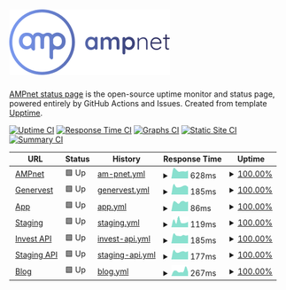 # [![AMPnet](./assets/ampnet.png)](https://ampnet.io)

[AMPnet status page](https://status.ampnet.io) is the open-source uptime monitor and status page, powered entirely by GitHub Actions and Issues.
Created from template [Upptime](https://github.com/upptime/upptime).

[![Uptime CI](https://github.com/AMPnet/status/workflows/Uptime%20CI/badge.svg)](https://github.com/AMPnet/status/actions?query=workflow%3A%22Uptime+CI%22)
[![Response Time CI](https://github.com/AMPnet/status/workflows/Response%20Time%20CI/badge.svg)](https://github.com/AMPnet/status/actions?query=workflow%3A%22Response+Time+CI%22)
[![Graphs CI](https://github.com/AMPnet/status/workflows/Graphs%20CI/badge.svg)](https://github.com/AMPnet/status/actions?query=workflow%3A%22Graphs+CI%22)
[![Static Site CI](https://github.com/AMPnet/status/workflows/Static%20Site%20CI/badge.svg)](https://github.com/AMPnet/status/actions?query=workflow%3A%22Static+Site+CI%22)
[![Summary CI](https://github.com/AMPnet/status/workflows/Summary%20CI/badge.svg)](https://github.com/AMPnet/status/actions?query=workflow%3A%22Summary+CI%22)

<!--start: status pages-->
<!-- This summary is generated by Upptime (https://github.com/upptime/upptime) -->
<!-- Do not edit this manually, your changes will be overwritten -->
<!-- prettier-ignore -->
| URL | Status | History | Response Time | Uptime |
| --- | ------ | ------- | ------------- | ------ |
| <img alt="" src="https://favicons.githubusercontent.com/ampnet.io" height="13"> [AMPnet](https://ampnet.io) | 🟩 Up | [am-pnet.yml](https://github.com/AMPnet/status/commits/HEAD/history/am-pnet.yml) | <details><summary><img alt="Response time graph" src="./graphs/am-pnet/response-time-week.png" height="20"> 628ms</summary><br><a href="https://status.ampnet.io/history/am-pnet"><img alt="Response time 239" src="https://img.shields.io/endpoint?url=https%3A%2F%2Fraw.githubusercontent.com%2FAMPnet%2Fstatus%2FHEAD%2Fapi%2Fam-pnet%2Fresponse-time.json"></a><br><a href="https://status.ampnet.io/history/am-pnet"><img alt="24-hour response time 860" src="https://img.shields.io/endpoint?url=https%3A%2F%2Fraw.githubusercontent.com%2FAMPnet%2Fstatus%2FHEAD%2Fapi%2Fam-pnet%2Fresponse-time-day.json"></a><br><a href="https://status.ampnet.io/history/am-pnet"><img alt="7-day response time 628" src="https://img.shields.io/endpoint?url=https%3A%2F%2Fraw.githubusercontent.com%2FAMPnet%2Fstatus%2FHEAD%2Fapi%2Fam-pnet%2Fresponse-time-week.json"></a><br><a href="https://status.ampnet.io/history/am-pnet"><img alt="30-day response time 632" src="https://img.shields.io/endpoint?url=https%3A%2F%2Fraw.githubusercontent.com%2FAMPnet%2Fstatus%2FHEAD%2Fapi%2Fam-pnet%2Fresponse-time-month.json"></a><br><a href="https://status.ampnet.io/history/am-pnet"><img alt="1-year response time 239" src="https://img.shields.io/endpoint?url=https%3A%2F%2Fraw.githubusercontent.com%2FAMPnet%2Fstatus%2FHEAD%2Fapi%2Fam-pnet%2Fresponse-time-year.json"></a></details> | <details><summary><a href="https://status.ampnet.io/history/am-pnet">100.00%</a></summary><a href="https://status.ampnet.io/history/am-pnet"><img alt="All-time uptime 99.60%" src="https://img.shields.io/endpoint?url=https%3A%2F%2Fraw.githubusercontent.com%2FAMPnet%2Fstatus%2FHEAD%2Fapi%2Fam-pnet%2Fuptime.json"></a><br><a href="https://status.ampnet.io/history/am-pnet"><img alt="24-hour uptime 100.00%" src="https://img.shields.io/endpoint?url=https%3A%2F%2Fraw.githubusercontent.com%2FAMPnet%2Fstatus%2FHEAD%2Fapi%2Fam-pnet%2Fuptime-day.json"></a><br><a href="https://status.ampnet.io/history/am-pnet"><img alt="7-day uptime 100.00%" src="https://img.shields.io/endpoint?url=https%3A%2F%2Fraw.githubusercontent.com%2FAMPnet%2Fstatus%2FHEAD%2Fapi%2Fam-pnet%2Fuptime-week.json"></a><br><a href="https://status.ampnet.io/history/am-pnet"><img alt="30-day uptime 100.00%" src="https://img.shields.io/endpoint?url=https%3A%2F%2Fraw.githubusercontent.com%2FAMPnet%2Fstatus%2FHEAD%2Fapi%2Fam-pnet%2Fuptime-month.json"></a><br><a href="https://status.ampnet.io/history/am-pnet"><img alt="1-year uptime 99.60%" src="https://img.shields.io/endpoint?url=https%3A%2F%2Fraw.githubusercontent.com%2FAMPnet%2Fstatus%2FHEAD%2Fapi%2Fam-pnet%2Fuptime-year.json"></a></details>
| <img alt="" src="https://favicons.githubusercontent.com/genervest.ampnet.io" height="13"> [Genervest](https://genervest.ampnet.io) | 🟩 Up | [genervest.yml](https://github.com/AMPnet/status/commits/HEAD/history/genervest.yml) | <details><summary><img alt="Response time graph" src="./graphs/genervest/response-time-week.png" height="20"> 185ms</summary><br><a href="https://status.ampnet.io/history/genervest"><img alt="Response time 233" src="https://img.shields.io/endpoint?url=https%3A%2F%2Fraw.githubusercontent.com%2FAMPnet%2Fstatus%2FHEAD%2Fapi%2Fgenervest%2Fresponse-time.json"></a><br><a href="https://status.ampnet.io/history/genervest"><img alt="24-hour response time 239" src="https://img.shields.io/endpoint?url=https%3A%2F%2Fraw.githubusercontent.com%2FAMPnet%2Fstatus%2FHEAD%2Fapi%2Fgenervest%2Fresponse-time-day.json"></a><br><a href="https://status.ampnet.io/history/genervest"><img alt="7-day response time 185" src="https://img.shields.io/endpoint?url=https%3A%2F%2Fraw.githubusercontent.com%2FAMPnet%2Fstatus%2FHEAD%2Fapi%2Fgenervest%2Fresponse-time-week.json"></a><br><a href="https://status.ampnet.io/history/genervest"><img alt="30-day response time 208" src="https://img.shields.io/endpoint?url=https%3A%2F%2Fraw.githubusercontent.com%2FAMPnet%2Fstatus%2FHEAD%2Fapi%2Fgenervest%2Fresponse-time-month.json"></a><br><a href="https://status.ampnet.io/history/genervest"><img alt="1-year response time 233" src="https://img.shields.io/endpoint?url=https%3A%2F%2Fraw.githubusercontent.com%2FAMPnet%2Fstatus%2FHEAD%2Fapi%2Fgenervest%2Fresponse-time-year.json"></a></details> | <details><summary><a href="https://status.ampnet.io/history/genervest">100.00%</a></summary><a href="https://status.ampnet.io/history/genervest"><img alt="All-time uptime 99.95%" src="https://img.shields.io/endpoint?url=https%3A%2F%2Fraw.githubusercontent.com%2FAMPnet%2Fstatus%2FHEAD%2Fapi%2Fgenervest%2Fuptime.json"></a><br><a href="https://status.ampnet.io/history/genervest"><img alt="24-hour uptime 100.00%" src="https://img.shields.io/endpoint?url=https%3A%2F%2Fraw.githubusercontent.com%2FAMPnet%2Fstatus%2FHEAD%2Fapi%2Fgenervest%2Fuptime-day.json"></a><br><a href="https://status.ampnet.io/history/genervest"><img alt="7-day uptime 100.00%" src="https://img.shields.io/endpoint?url=https%3A%2F%2Fraw.githubusercontent.com%2FAMPnet%2Fstatus%2FHEAD%2Fapi%2Fgenervest%2Fuptime-week.json"></a><br><a href="https://status.ampnet.io/history/genervest"><img alt="30-day uptime 100.00%" src="https://img.shields.io/endpoint?url=https%3A%2F%2Fraw.githubusercontent.com%2FAMPnet%2Fstatus%2FHEAD%2Fapi%2Fgenervest%2Fuptime-month.json"></a><br><a href="https://status.ampnet.io/history/genervest"><img alt="1-year uptime 99.95%" src="https://img.shields.io/endpoint?url=https%3A%2F%2Fraw.githubusercontent.com%2FAMPnet%2Fstatus%2FHEAD%2Fapi%2Fgenervest%2Fuptime-year.json"></a></details>
| <img alt="" src="https://favicons.githubusercontent.com/invest.ampnet.io" height="13"> [App](https://invest.ampnet.io) | 🟩 Up | [app.yml](https://github.com/AMPnet/status/commits/HEAD/history/app.yml) | <details><summary><img alt="Response time graph" src="./graphs/app/response-time-week.png" height="20"> 86ms</summary><br><a href="https://status.ampnet.io/history/app"><img alt="Response time 232" src="https://img.shields.io/endpoint?url=https%3A%2F%2Fraw.githubusercontent.com%2FAMPnet%2Fstatus%2FHEAD%2Fapi%2Fapp%2Fresponse-time.json"></a><br><a href="https://status.ampnet.io/history/app"><img alt="24-hour response time 116" src="https://img.shields.io/endpoint?url=https%3A%2F%2Fraw.githubusercontent.com%2FAMPnet%2Fstatus%2FHEAD%2Fapi%2Fapp%2Fresponse-time-day.json"></a><br><a href="https://status.ampnet.io/history/app"><img alt="7-day response time 86" src="https://img.shields.io/endpoint?url=https%3A%2F%2Fraw.githubusercontent.com%2FAMPnet%2Fstatus%2FHEAD%2Fapi%2Fapp%2Fresponse-time-week.json"></a><br><a href="https://status.ampnet.io/history/app"><img alt="30-day response time 170" src="https://img.shields.io/endpoint?url=https%3A%2F%2Fraw.githubusercontent.com%2FAMPnet%2Fstatus%2FHEAD%2Fapi%2Fapp%2Fresponse-time-month.json"></a><br><a href="https://status.ampnet.io/history/app"><img alt="1-year response time 232" src="https://img.shields.io/endpoint?url=https%3A%2F%2Fraw.githubusercontent.com%2FAMPnet%2Fstatus%2FHEAD%2Fapi%2Fapp%2Fresponse-time-year.json"></a></details> | <details><summary><a href="https://status.ampnet.io/history/app">100.00%</a></summary><a href="https://status.ampnet.io/history/app"><img alt="All-time uptime 98.95%" src="https://img.shields.io/endpoint?url=https%3A%2F%2Fraw.githubusercontent.com%2FAMPnet%2Fstatus%2FHEAD%2Fapi%2Fapp%2Fuptime.json"></a><br><a href="https://status.ampnet.io/history/app"><img alt="24-hour uptime 100.00%" src="https://img.shields.io/endpoint?url=https%3A%2F%2Fraw.githubusercontent.com%2FAMPnet%2Fstatus%2FHEAD%2Fapi%2Fapp%2Fuptime-day.json"></a><br><a href="https://status.ampnet.io/history/app"><img alt="7-day uptime 100.00%" src="https://img.shields.io/endpoint?url=https%3A%2F%2Fraw.githubusercontent.com%2FAMPnet%2Fstatus%2FHEAD%2Fapi%2Fapp%2Fuptime-week.json"></a><br><a href="https://status.ampnet.io/history/app"><img alt="30-day uptime 99.66%" src="https://img.shields.io/endpoint?url=https%3A%2F%2Fraw.githubusercontent.com%2FAMPnet%2Fstatus%2FHEAD%2Fapi%2Fapp%2Fuptime-month.json"></a><br><a href="https://status.ampnet.io/history/app"><img alt="1-year uptime 98.95%" src="https://img.shields.io/endpoint?url=https%3A%2F%2Fraw.githubusercontent.com%2FAMPnet%2Fstatus%2FHEAD%2Fapi%2Fapp%2Fuptime-year.json"></a></details>
| <img alt="" src="https://favicons.githubusercontent.com/staging.ampnet.io" height="13"> [Staging](https://staging.ampnet.io) | 🟩 Up | [staging.yml](https://github.com/AMPnet/status/commits/HEAD/history/staging.yml) | <details><summary><img alt="Response time graph" src="./graphs/staging/response-time-week.png" height="20"> 119ms</summary><br><a href="https://status.ampnet.io/history/staging"><img alt="Response time 272" src="https://img.shields.io/endpoint?url=https%3A%2F%2Fraw.githubusercontent.com%2FAMPnet%2Fstatus%2FHEAD%2Fapi%2Fstaging%2Fresponse-time.json"></a><br><a href="https://status.ampnet.io/history/staging"><img alt="24-hour response time 106" src="https://img.shields.io/endpoint?url=https%3A%2F%2Fraw.githubusercontent.com%2FAMPnet%2Fstatus%2FHEAD%2Fapi%2Fstaging%2Fresponse-time-day.json"></a><br><a href="https://status.ampnet.io/history/staging"><img alt="7-day response time 119" src="https://img.shields.io/endpoint?url=https%3A%2F%2Fraw.githubusercontent.com%2FAMPnet%2Fstatus%2FHEAD%2Fapi%2Fstaging%2Fresponse-time-week.json"></a><br><a href="https://status.ampnet.io/history/staging"><img alt="30-day response time 607" src="https://img.shields.io/endpoint?url=https%3A%2F%2Fraw.githubusercontent.com%2FAMPnet%2Fstatus%2FHEAD%2Fapi%2Fstaging%2Fresponse-time-month.json"></a><br><a href="https://status.ampnet.io/history/staging"><img alt="1-year response time 272" src="https://img.shields.io/endpoint?url=https%3A%2F%2Fraw.githubusercontent.com%2FAMPnet%2Fstatus%2FHEAD%2Fapi%2Fstaging%2Fresponse-time-year.json"></a></details> | <details><summary><a href="https://status.ampnet.io/history/staging">100.00%</a></summary><a href="https://status.ampnet.io/history/staging"><img alt="All-time uptime 99.73%" src="https://img.shields.io/endpoint?url=https%3A%2F%2Fraw.githubusercontent.com%2FAMPnet%2Fstatus%2FHEAD%2Fapi%2Fstaging%2Fuptime.json"></a><br><a href="https://status.ampnet.io/history/staging"><img alt="24-hour uptime 100.00%" src="https://img.shields.io/endpoint?url=https%3A%2F%2Fraw.githubusercontent.com%2FAMPnet%2Fstatus%2FHEAD%2Fapi%2Fstaging%2Fuptime-day.json"></a><br><a href="https://status.ampnet.io/history/staging"><img alt="7-day uptime 100.00%" src="https://img.shields.io/endpoint?url=https%3A%2F%2Fraw.githubusercontent.com%2FAMPnet%2Fstatus%2FHEAD%2Fapi%2Fstaging%2Fuptime-week.json"></a><br><a href="https://status.ampnet.io/history/staging"><img alt="30-day uptime 99.91%" src="https://img.shields.io/endpoint?url=https%3A%2F%2Fraw.githubusercontent.com%2FAMPnet%2Fstatus%2FHEAD%2Fapi%2Fstaging%2Fuptime-month.json"></a><br><a href="https://status.ampnet.io/history/staging"><img alt="1-year uptime 99.73%" src="https://img.shields.io/endpoint?url=https%3A%2F%2Fraw.githubusercontent.com%2FAMPnet%2Fstatus%2FHEAD%2Fapi%2Fstaging%2Fuptime-year.json"></a></details>
| <img alt="" src="https://favicons.githubusercontent.com/invest-api.ampnet.io" height="13"> [Invest API](https://invest-api.ampnet.io/monitoring/prometheus/targets) | 🟩 Up | [invest-api.yml](https://github.com/AMPnet/status/commits/HEAD/history/invest-api.yml) | <details><summary><img alt="Response time graph" src="./graphs/invest-api/response-time-week.png" height="20"> 185ms</summary><br><a href="https://status.ampnet.io/history/invest-api"><img alt="Response time 653" src="https://img.shields.io/endpoint?url=https%3A%2F%2Fraw.githubusercontent.com%2FAMPnet%2Fstatus%2FHEAD%2Fapi%2Finvest-api%2Fresponse-time.json"></a><br><a href="https://status.ampnet.io/history/invest-api"><img alt="24-hour response time 264" src="https://img.shields.io/endpoint?url=https%3A%2F%2Fraw.githubusercontent.com%2FAMPnet%2Fstatus%2FHEAD%2Fapi%2Finvest-api%2Fresponse-time-day.json"></a><br><a href="https://status.ampnet.io/history/invest-api"><img alt="7-day response time 185" src="https://img.shields.io/endpoint?url=https%3A%2F%2Fraw.githubusercontent.com%2FAMPnet%2Fstatus%2FHEAD%2Fapi%2Finvest-api%2Fresponse-time-week.json"></a><br><a href="https://status.ampnet.io/history/invest-api"><img alt="30-day response time 222" src="https://img.shields.io/endpoint?url=https%3A%2F%2Fraw.githubusercontent.com%2FAMPnet%2Fstatus%2FHEAD%2Fapi%2Finvest-api%2Fresponse-time-month.json"></a><br><a href="https://status.ampnet.io/history/invest-api"><img alt="1-year response time 653" src="https://img.shields.io/endpoint?url=https%3A%2F%2Fraw.githubusercontent.com%2FAMPnet%2Fstatus%2FHEAD%2Fapi%2Finvest-api%2Fresponse-time-year.json"></a></details> | <details><summary><a href="https://status.ampnet.io/history/invest-api">100.00%</a></summary><a href="https://status.ampnet.io/history/invest-api"><img alt="All-time uptime 99.35%" src="https://img.shields.io/endpoint?url=https%3A%2F%2Fraw.githubusercontent.com%2FAMPnet%2Fstatus%2FHEAD%2Fapi%2Finvest-api%2Fuptime.json"></a><br><a href="https://status.ampnet.io/history/invest-api"><img alt="24-hour uptime 100.00%" src="https://img.shields.io/endpoint?url=https%3A%2F%2Fraw.githubusercontent.com%2FAMPnet%2Fstatus%2FHEAD%2Fapi%2Finvest-api%2Fuptime-day.json"></a><br><a href="https://status.ampnet.io/history/invest-api"><img alt="7-day uptime 100.00%" src="https://img.shields.io/endpoint?url=https%3A%2F%2Fraw.githubusercontent.com%2FAMPnet%2Fstatus%2FHEAD%2Fapi%2Finvest-api%2Fuptime-week.json"></a><br><a href="https://status.ampnet.io/history/invest-api"><img alt="30-day uptime 100.00%" src="https://img.shields.io/endpoint?url=https%3A%2F%2Fraw.githubusercontent.com%2FAMPnet%2Fstatus%2FHEAD%2Fapi%2Finvest-api%2Fuptime-month.json"></a><br><a href="https://status.ampnet.io/history/invest-api"><img alt="1-year uptime 99.35%" src="https://img.shields.io/endpoint?url=https%3A%2F%2Fraw.githubusercontent.com%2FAMPnet%2Fstatus%2FHEAD%2Fapi%2Finvest-api%2Fuptime-year.json"></a></details>
| <img alt="" src="https://favicons.githubusercontent.com/eth-staging.ampnet.io" height="13"> [Staging API](https://eth-staging.ampnet.io/monitoring/prometheus/targets) | 🟩 Up | [staging-api.yml](https://github.com/AMPnet/status/commits/HEAD/history/staging-api.yml) | <details><summary><img alt="Response time graph" src="./graphs/staging-api/response-time-week.png" height="20"> 177ms</summary><br><a href="https://status.ampnet.io/history/staging-api"><img alt="Response time 225" src="https://img.shields.io/endpoint?url=https%3A%2F%2Fraw.githubusercontent.com%2FAMPnet%2Fstatus%2FHEAD%2Fapi%2Fstaging-api%2Fresponse-time.json"></a><br><a href="https://status.ampnet.io/history/staging-api"><img alt="24-hour response time 237" src="https://img.shields.io/endpoint?url=https%3A%2F%2Fraw.githubusercontent.com%2FAMPnet%2Fstatus%2FHEAD%2Fapi%2Fstaging-api%2Fresponse-time-day.json"></a><br><a href="https://status.ampnet.io/history/staging-api"><img alt="7-day response time 177" src="https://img.shields.io/endpoint?url=https%3A%2F%2Fraw.githubusercontent.com%2FAMPnet%2Fstatus%2FHEAD%2Fapi%2Fstaging-api%2Fresponse-time-week.json"></a><br><a href="https://status.ampnet.io/history/staging-api"><img alt="30-day response time 191" src="https://img.shields.io/endpoint?url=https%3A%2F%2Fraw.githubusercontent.com%2FAMPnet%2Fstatus%2FHEAD%2Fapi%2Fstaging-api%2Fresponse-time-month.json"></a><br><a href="https://status.ampnet.io/history/staging-api"><img alt="1-year response time 225" src="https://img.shields.io/endpoint?url=https%3A%2F%2Fraw.githubusercontent.com%2FAMPnet%2Fstatus%2FHEAD%2Fapi%2Fstaging-api%2Fresponse-time-year.json"></a></details> | <details><summary><a href="https://status.ampnet.io/history/staging-api">100.00%</a></summary><a href="https://status.ampnet.io/history/staging-api"><img alt="All-time uptime 100.00%" src="https://img.shields.io/endpoint?url=https%3A%2F%2Fraw.githubusercontent.com%2FAMPnet%2Fstatus%2FHEAD%2Fapi%2Fstaging-api%2Fuptime.json"></a><br><a href="https://status.ampnet.io/history/staging-api"><img alt="24-hour uptime 100.00%" src="https://img.shields.io/endpoint?url=https%3A%2F%2Fraw.githubusercontent.com%2FAMPnet%2Fstatus%2FHEAD%2Fapi%2Fstaging-api%2Fuptime-day.json"></a><br><a href="https://status.ampnet.io/history/staging-api"><img alt="7-day uptime 100.00%" src="https://img.shields.io/endpoint?url=https%3A%2F%2Fraw.githubusercontent.com%2FAMPnet%2Fstatus%2FHEAD%2Fapi%2Fstaging-api%2Fuptime-week.json"></a><br><a href="https://status.ampnet.io/history/staging-api"><img alt="30-day uptime 100.00%" src="https://img.shields.io/endpoint?url=https%3A%2F%2Fraw.githubusercontent.com%2FAMPnet%2Fstatus%2FHEAD%2Fapi%2Fstaging-api%2Fuptime-month.json"></a><br><a href="https://status.ampnet.io/history/staging-api"><img alt="1-year uptime 100.00%" src="https://img.shields.io/endpoint?url=https%3A%2F%2Fraw.githubusercontent.com%2FAMPnet%2Fstatus%2FHEAD%2Fapi%2Fstaging-api%2Fuptime-year.json"></a></details>
| <img alt="" src="https://favicons.githubusercontent.com/blog.ampnet.io" height="13"> [Blog](https://blog.ampnet.io) | 🟩 Up | [blog.yml](https://github.com/AMPnet/status/commits/HEAD/history/blog.yml) | <details><summary><img alt="Response time graph" src="./graphs/blog/response-time-week.png" height="20"> 267ms</summary><br><a href="https://status.ampnet.io/history/blog"><img alt="Response time 388" src="https://img.shields.io/endpoint?url=https%3A%2F%2Fraw.githubusercontent.com%2FAMPnet%2Fstatus%2FHEAD%2Fapi%2Fblog%2Fresponse-time.json"></a><br><a href="https://status.ampnet.io/history/blog"><img alt="24-hour response time 247" src="https://img.shields.io/endpoint?url=https%3A%2F%2Fraw.githubusercontent.com%2FAMPnet%2Fstatus%2FHEAD%2Fapi%2Fblog%2Fresponse-time-day.json"></a><br><a href="https://status.ampnet.io/history/blog"><img alt="7-day response time 267" src="https://img.shields.io/endpoint?url=https%3A%2F%2Fraw.githubusercontent.com%2FAMPnet%2Fstatus%2FHEAD%2Fapi%2Fblog%2Fresponse-time-week.json"></a><br><a href="https://status.ampnet.io/history/blog"><img alt="30-day response time 761" src="https://img.shields.io/endpoint?url=https%3A%2F%2Fraw.githubusercontent.com%2FAMPnet%2Fstatus%2FHEAD%2Fapi%2Fblog%2Fresponse-time-month.json"></a><br><a href="https://status.ampnet.io/history/blog"><img alt="1-year response time 388" src="https://img.shields.io/endpoint?url=https%3A%2F%2Fraw.githubusercontent.com%2FAMPnet%2Fstatus%2FHEAD%2Fapi%2Fblog%2Fresponse-time-year.json"></a></details> | <details><summary><a href="https://status.ampnet.io/history/blog">100.00%</a></summary><a href="https://status.ampnet.io/history/blog"><img alt="All-time uptime 99.93%" src="https://img.shields.io/endpoint?url=https%3A%2F%2Fraw.githubusercontent.com%2FAMPnet%2Fstatus%2FHEAD%2Fapi%2Fblog%2Fuptime.json"></a><br><a href="https://status.ampnet.io/history/blog"><img alt="24-hour uptime 100.00%" src="https://img.shields.io/endpoint?url=https%3A%2F%2Fraw.githubusercontent.com%2FAMPnet%2Fstatus%2FHEAD%2Fapi%2Fblog%2Fuptime-day.json"></a><br><a href="https://status.ampnet.io/history/blog"><img alt="7-day uptime 100.00%" src="https://img.shields.io/endpoint?url=https%3A%2F%2Fraw.githubusercontent.com%2FAMPnet%2Fstatus%2FHEAD%2Fapi%2Fblog%2Fuptime-week.json"></a><br><a href="https://status.ampnet.io/history/blog"><img alt="30-day uptime 99.89%" src="https://img.shields.io/endpoint?url=https%3A%2F%2Fraw.githubusercontent.com%2FAMPnet%2Fstatus%2FHEAD%2Fapi%2Fblog%2Fuptime-month.json"></a><br><a href="https://status.ampnet.io/history/blog"><img alt="1-year uptime 99.93%" src="https://img.shields.io/endpoint?url=https%3A%2F%2Fraw.githubusercontent.com%2FAMPnet%2Fstatus%2FHEAD%2Fapi%2Fblog%2Fuptime-year.json"></a></details>

<!--end: status pages-->
